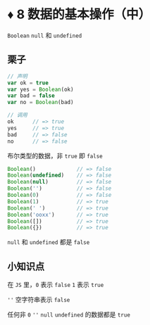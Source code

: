 # ♦️ 8 数据的基本操作（中）

```Boolean``` ```null``` 和 ```undefined```

## 栗子

```js
// 声明
var ok = true
var yes = Boolean(ok)
var bad = false
var no = Boolean(bad)

// 调用
ok      // => true  
yes     // => true 
bad     // => false 
no      // => false 
```

布尔类型的数据，非 ```true``` 即 ```false```

```js
Boolean()             // => false
Boolean(undefined)    // => false
Boolean(null)         // => false
Boolean('')           // => false
Boolean(0)            // => false
Boolean(1)            // => true
Boolean(' ')          // => true
Boolean('ooxx')       // => true
Boolean([])           // => true
Boolean({})           // => true
```

```null``` 和 ```undefined``` 都是 ```false```

## 小知识点

在 ```JS``` 里，```0``` 表示 ```false``` ```1``` 表示 ```true```

```''``` 空字符串表示 ```false``` 

任何非 ```0``` ```''``` ```null``` ```undefined``` 的数据都是 ```true```
